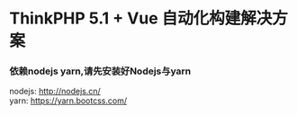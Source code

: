 ThinkPHP 5.1 + Vue 自动化构建解决方案
===============

### 依赖nodejs yarn,请先安装好Nodejs与yarn

nodejs: http://nodejs.cn/<br/>
yarn:   https://yarn.bootcss.com/

